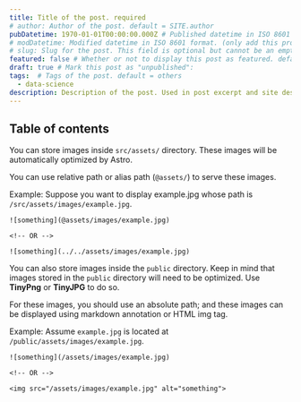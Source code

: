 ```yaml
---
title: Title of the post. required
# author: Author of the post. default = SITE.author
pubDatetime: 1970-01-01T00:00:00.000Z # Published datetime in ISO 8601 format (use new Date().toISOString()). required 
# modDatetime: Modified datetime in ISO 8601 format. (only add this property when a blog post is modified)
# slug: Slug for the post. This field is optional but cannot be an empty string. default = slugified file name
featured: false # Whether or not to display this post as featured. default = false
draft: true # Mark this post as "unpublished":
tags:  # Tags of the post. default = others
  - data-science
description: Description of the post. Used in post excerpt and site description of the post. required
---
```


<!-- Can have text here. Normally a little intro -->

## Table of contents

<!-- The post content -->

You can store images inside `src/assets/` directory. These images will be automatically optimized by Astro.

You can use relative path or alias path (`@assets/`) to serve these images.

Example: Suppose you want to display example.jpg whose path is `/src/assets/images/example.jpg`.

```
![something](@assets/images/example.jpg)

<!-- OR -->

![something](../../assets/images/example.jpg)
```


You can also store images inside the `public` directory. Keep in mind that images stored in the `public` directory will need to be optimized. Use **TinyPng** or **TinyJPG** to do so.

For these images, you should use an absolute path; and these images can be displayed using markdown annotation or HTML img tag.

Example: Assume `example.jpg` is located at `/public/assets/images/example.jpg`.

```
![something](/assets/images/example.jpg)

<!-- OR -->

<img src="/assets/images/example.jpg" alt="something">
```

